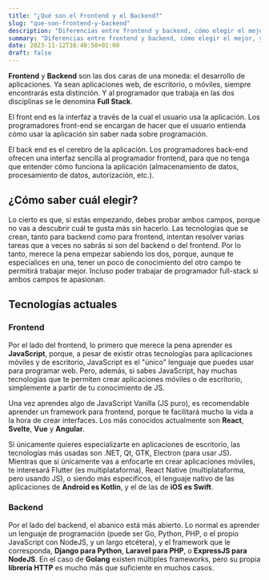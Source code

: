 ```yaml
---
title: "¿Qué son el Frontend y el Backend?"
slug: "que-son-frontend-y-backend"
description: "Diferencias entre frontend y backend, cómo elegir el mejor, y cómo trabajar con ellos."
summary: "Diferencias entre frontend y backend, cómo elegir el mejor, y cómo trabajar con ellos."
date: 2023-11-12T16:40:50+01:00
draft: false
---
```


**Frontend** y **Backend** son las dos caras de una moneda: el desarrollo de aplicaciones. Ya sean aplicaciones web, de escritorio, o móviles, siempre encontrarás esta distinción. Y al programador que trabaja en las dos disciplinas se le denomina **Full Stack**.

El front end es la interfaz a través de la cual el usuario usa la aplicación. Los programadores front-end se encargan de hacer que el usuario entienda cómo usar la aplicación sin saber nada sobre programación.

El back end es el cerebro de la aplicación. Los programadores back-end ofrecen una interfaz sencilla al programador frontend, para que no tenga que entender cómo funciona la aplicación (almacenamiento de datos, procesamiento de datos, autorización, etc.).

## ¿Cómo saber cuál elegir?

Lo cierto es que, si estás empezando, debes probar ambos campos, porque no vas a descubrir cuál te gusta más sin hacerlo. Las tecnologías que se crean, tanto para backend como para frontend, intentan resolver varias tareas que a veces no sabrás si son del backend o del frontend. Por lo tanto, merece la pena empezar sabiendo los dos, porque, aunque te especialices en una, tener un poco de conocimiento del otro campo te permitirá trabajar mejor. Incluso poder trabajar de programador full-stack si ambos campos te apasionan.

## Tecnologías actuales

### Frontend

Por el lado del frontend, lo primero que merece la pena aprender es **JavaScript**, porque, a pesar de existir otras tecnologías para aplicaciones móviles y de escritorio, JavaScript es el "único" lenguaje que puedes usar para programar web. Pero, además, si sabes JavaScript, hay muchas tecnologías que te permiten crear aplicaciones móviles o de escritorio, simplemente a partir de tu conocimiento de JS.

Una vez aprendes algo de JavaScript Vanilla (JS puro), es recomendable aprender un framework para frontend, porque te facilitará mucho la vida a la hora de crear interfaces. Los más conocidos actualmente son **React**, **Svelte**, **Vue** y **Angular**.

Si únicamente quieres especializarte en aplicaciones de escritorio, las tecnologías más usadas son .NET, Qt, GTK, Electron (para usar JS). Mientras que si únicamente vas a enfocarte en crear aplicaciones móviles, te interesará Flutter (es multiplataforma), React Native (multiplataforma, pero usando JS), o siendo más específicos, el lenguaje nativo de las aplicaciones de **Android es Kotlin**, y el de las de **iOS es Swift**.

### Backend

Por el lado del backend, el abanico está más abierto. Lo normal es aprender un lenguaje de programación (puede ser Go, Python, PHP, o el propio JavaScript con NodeJS, y un largo etcétera), y el framework que le corresponda, **Django para Python**, **Laravel para PHP**, o **ExpressJS para NodeJS**. En el caso de **Golang** existen múltiples frameworks, pero su propia **librería HTTP** es mucho más que suficiente en muchos casos.
